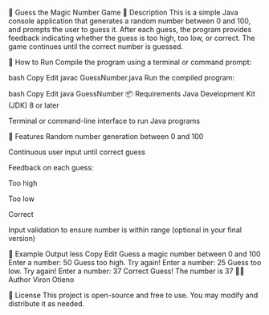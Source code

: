 🎯 Guess the Magic Number Game
📜 Description
This is a simple Java console application that generates a random number between 0 and 100, and prompts the user to guess it. After each guess, the program provides feedback indicating whether the guess is too high, too low, or correct. The game continues until the correct number is guessed.

🚀 How to Run
Compile the program using a terminal or command prompt:

bash
Copy
Edit
javac GuessNumber.java
Run the compiled program:

bash
Copy
Edit
java GuessNumber
📦 Requirements
Java Development Kit (JDK) 8 or later

Terminal or command-line interface to run Java programs

🧠 Features
Random number generation between 0 and 100

Continuous user input until correct guess

Feedback on each guess:

Too high

Too low

Correct

Input validation to ensure number is within range (optional in your final version)

📸 Example Output
less
Copy
Edit
Guess a magic number between 0 and 100
Enter a number: 50
Guess too high. Try again!
Enter a number: 25
Guess too low. Try again!
Enter a number: 37
Correct Guess! The number is 37
👨‍💻 Author
Viron Otieno

📄 License
This project is open-source and free to use. You may modify and distribute it as needed.
